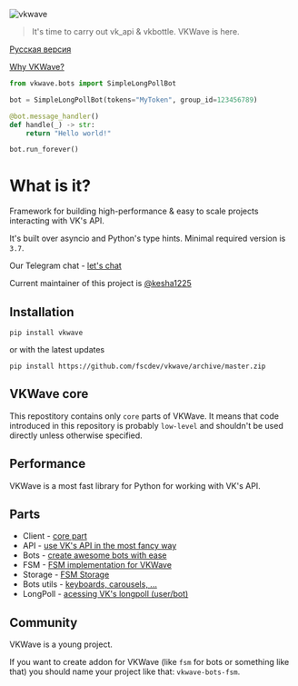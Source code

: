 ![vkwave](https://user-images.githubusercontent.com/28061158/75329873-7f738200-5891-11ea-9565-fd117ea4fc9e.jpg)

> It's time to carry out vk_api & vkbottle. VKWave is here.

[Русская версия](https://github.com/fscdev/vkwave/blob/master/readme_ru.md)

[Why VKWave?](./why_vkwave.md)

```python
from vkwave.bots import SimpleLongPollBot

bot = SimpleLongPollBot(tokens="MyToken", group_id=123456789)

@bot.message_handler()
def handle(_) -> str:
    return "Hello world!"

bot.run_forever()

```

# What is it?

Framework for building high-performance & easy to scale projects interacting with VK's API.

It's built over asyncio and Python's type hints. Minimal required version is `3.7`.

Our Telegram chat - [let's chat](https://t.me/vkwave)

Current maintainer of this project is [@kesha1225](https://github.com/kesha1225)

## Installation

```
pip install vkwave
```

or with the latest updates
```
pip install https://github.com/fscdev/vkwave/archive/master.zip
```

## VKWave core

This repostitory contains only `core` parts of VKWave. It means that code introduced in this repository is probably `low-level` and shouldn't be used directly unless otherwise specified.

## Performance

VKWave is a most fast library for Python for working with VK's API.

## Parts

- Client - [core part](./vkwave/client)
- API - [use VK's API in the most fancy way](./vkwave/api)
- Bots - [create awesome bots with ease](./vkwave/bots)
- FSM - [FSM implementation for VKWave](./vkwave/bots/fsm)
- Storage - [FSM Storage](./vkwave/bots/storage)
- Bots utils - [keyboards, carousels, ...](./vkwave/bots/utils)
- LongPoll - [acessing VK's longpoll (user/bot)](./vkwave/longpoll)

## Community

VKWave is a young project.

If you want to create addon for VKWave (like `fsm` for bots or something like that) you should name your project like that: `vkwave-bots-fsm`.

